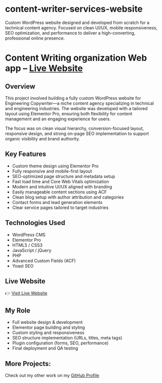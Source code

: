 # content-writer-services-website
Custom WordPress website designed and developed from scratch for a technical content agency. Focused on clean UI/UX, mobile responsiveness, SEO optimization, and performance to deliver a high-converting, professional online presence.

# Content Writing organization Web app – [Live Website](https://eastandwestagency.com/)

## Overview
This project involved building a fully custom WordPress website for Engineering Copywriter—a niche content agency specializing in technical and engineering industries. The website was developed with a tailored layout using Elementor Pro, ensuring both flexibility for content management and an engaging experience for users.

The focus was on clean visual hierarchy, conversion-focused layout, responsive design, and strong on-page SEO implementation to support organic visibility and brand authority.

## Key Features
- Custom theme design using Elementor Pro
- Fully responsive and mobile-first layout
- SEO-optimized page structure and metadata setup
- Fast load time and Core Web Vitals optimization
- Modern and intuitive UI/UX aligned with branding
- Easily manageable content sections using ACF
- Clean blog setup with author attribution and categories
- Contact forms and lead generation elements
- Clear service pages tailored to target industries

## Technologies Used
- WordPress CMS
- Elementor Pro
- HTML5 / CSS3
- JavaScript / jQuery
- PHP
- Advanced Custom Fields (ACF)
- Yoast SEO

## Live Website
👉 [Visit Live Website](https://eastandwestagency.com/)

## My Role
- Full website design & development
- Elementor page building and styling
- Custom styling and responsiveness
- SEO structure implementation (URLs, titles, meta tags)
- Plugin configuration (forms, SEO, performance)
- Final deployment and QA testing

## More Projects:
Check out my other work on my [GitHub Profile](https://eastandwestagency.com/)
